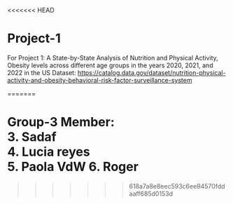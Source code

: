<<<<<<< HEAD
# Project-1
For Project 1: A State-by-State Analysis of Nutrition and Physical Activity, Obesity levels across different age groups in the years 2020, 2021, and 2022 in the US
Dataset: https://catalog.data.gov/dataset/nutrition-physical-activity-and-obesity-behavioral-risk-factor-surveillance-system

=======

Group-3 Member: <br>
3. Sadaf <br>
4. Lucia reyes <br>
5. Paola VdW
6. Roger 
=======
>>>>>>> 618a7a8e8eec593c6ee94570fddaaff685d0153d
